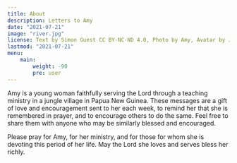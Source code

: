 ```yaml
---
title: About
description: Letters to Amy
date: "2021-07-21"
image: "river.jpg"
license: Text by Simon Guest CC BY-NC-ND 4.0, Photo by Amy, Avatar by John Jennings on Unsplash
lastmod: "2021-07-21"
menu:
    main: 
        weight: -90
        pre: user
---
```


Amy is a young woman faithfully serving the Lord through a teaching ministry in a jungle village in Papua New Guinea.
These messages are a gift of love and encouragement sent to her each week, to remind her that she is remembered in prayer, and to encourage others to do the same.
Feel free to share them with anyone who may be similarly blessed and encouraged.

Please pray for Amy, for her ministry, and for those for whom she is devoting this period of her life.  May the Lord she loves and serves bless her richly.
